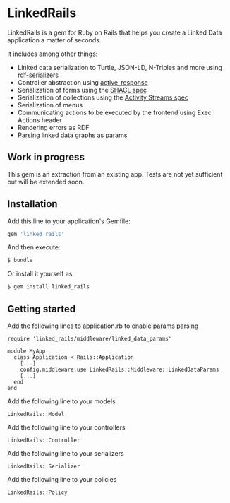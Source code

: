 # LinkedRails
LinkedRails is a gem for Ruby on Rails that helps you create a Linked Data application a matter of seconds.

It includes among other things:
* Linked data serialization to Turtle, JSON-LD, N-Triples and more using [rdf-serializers](https://github.com/ontola/rdf-serializers)
* Controller abstraction using [active_response](https://github.com/ontola/active_response)
* Serialization of forms using the [SHACL spec](http://www.w3.org/ns/shacl)
* Serialization of collections using the [Activity Streams spec](https://www.w3.org/ns/activitystreams)
* Serialization of menus
* Communicating actions to be executed by the frontend using Exec Actions header
* Rendering errors as RDF
* Parsing linked data graphs as params

## Work in progress
This gem is an extraction from an existing app. Tests are not yet sufficient but will be extended soon.

## Installation
Add this line to your application's Gemfile:

```ruby
gem 'linked_rails'
```

And then execute:
```bash
$ bundle
```

Or install it yourself as:
```bash
$ gem install linked_rails
```

## Getting started

Add the following lines to application.rb to enable params parsing
```
require 'linked_rails/middleware/linked_data_params'

module MyApp
  class Application < Rails::Application
    [...]
    config.middleware.use LinkedRails::Middleware::LinkedDataParams
    [...]
  end
end
```

Add the following line to your models
```
LinkedRails::Model
```

Add the following line to your controllers
```
LinkedRails::Controller
```

Add the following line to your serializers
```
LinkedRails::Serializer
```

Add the following line to your policies
```
LinkedRails::Policy
```
